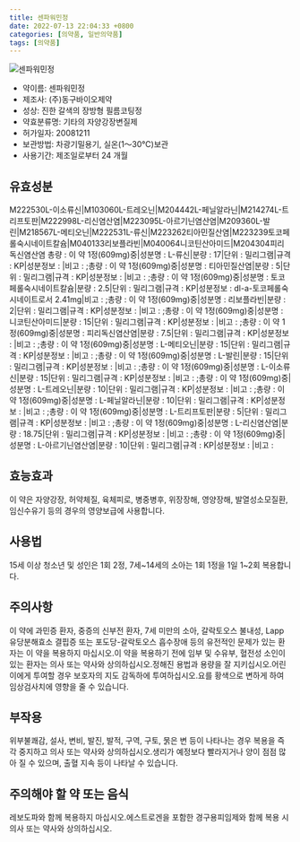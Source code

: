 ```yaml
---
title: 센파워민정
date: 2022-07-13 22:04:33 +0800
categories: [의약품, 일반의약품]
tags: [의약품]
---
```

![센파워민정](https://nedrug.mfds.go.kr/pbp/cmn/itemImageDownload/147427941083600198)

- 약이름: 센파워민정
- 제조사: (주)동구바이오제약
- 성상: 진한 갈색의 장방형 필름코팅정
- 약효분류명: 기타의 자양강장변질제
- 허가일자: 20081211
- 보관방법: 차광기밀용기, 실온(1～30℃)보관
- 사용기간: 제조일로부터 24 개월
## 유효성분
M222530L-이소류신|M103060L-트레오닌|M204442L-페닐알라닌|M214274L-트리프토판|M222998L-리신염산염|M223095L-아르기닌염산염|M209360L-발린|M218567L-메티오닌|M222531L-류신|M223262티아민질산염|M223239토코페롤숙시네이트칼슘|M040133리보플라빈|M040064니코틴산아미드|M204304피리독신염산염
총량 : 이 약 1정(609mg)중|성분명 : L-류신|분량 : 17|단위 : 밀리그램|규격 : KP|성분정보 : |비고 : ;총량 : 이 약 1정(609mg)중|성분명 : 티아민질산염|분량 : 5|단위 : 밀리그램|규격 : KP|성분정보 : |비고 : ;총량 : 이 약 1정(609mg)중|성분명 : 토코페롤숙시네이트칼슘|분량 : 2.5|단위 : 밀리그램|규격 : KP|성분정보 : dl-a-토코페롤숙시네이트로서 2.41mg|비고 : ;총량 : 이 약 1정(609mg)중|성분명 : 리보플라빈|분량 : 2|단위 : 밀리그램|규격 : KP|성분정보 : |비고 : ;총량 : 이 약 1정(609mg)중|성분명 : 니코틴산아미드|분량 : 15|단위 : 밀리그램|규격 : KP|성분정보 : |비고 : ;총량 : 이 약 1정(609mg)중|성분명 : 피리독신염산염|분량 : 7.5|단위 : 밀리그램|규격 : KP|성분정보 : |비고 : ;총량 : 이 약 1정(609mg)중|성분명 : L-메티오닌|분량 : 15|단위 : 밀리그램|규격 : KP|성분정보 : |비고 : ;총량 : 이 약 1정(609mg)중|성분명 : L-발린|분량 : 15|단위 : 밀리그램|규격 : KP|성분정보 : |비고 : ;총량 : 이 약 1정(609mg)중|성분명 : L-이소류신|분량 : 15|단위 : 밀리그램|규격 : KP|성분정보 : |비고 : ;총량 : 이 약 1정(609mg)중|성분명 : L-트레오닌|분량 : 10|단위 : 밀리그램|규격 : KP|성분정보 : |비고 : ;총량 : 이 약 1정(609mg)중|성분명 : L-페닐알라닌|분량 : 10|단위 : 밀리그램|규격 : KP|성분정보 : |비고 : ;총량 : 이 약 1정(609mg)중|성분명 : L-트리프토판|분량 : 5|단위 : 밀리그램|규격 : KP|성분정보 : |비고 : ;총량 : 이 약 1정(609mg)중|성분명 : L-리신염산염|분량 : 18.75|단위 : 밀리그램|규격 : KP|성분정보 : |비고 : ;총량 : 이 약 1정(609mg)중|성분명 : L-아르기닌염산염|분량 : 10|단위 : 밀리그램|규격 : KP|성분정보 : |비고 :
## 효능효과
이 약은 자양강장, 허약체질, 육체피로, 병중병후, 위장장해, 영양장해, 발열성소모질환, 임신수유기 등의 경우의 영양보급에 사용합니다.
## 사용법
15세 이상 청소년 및 성인은 1회 2정, 7세~14세의 소아는 1회 1정을 1일 1~2회 복용합니다.
## 주의사항
이 약에 과민증 환자, 중증의 신부전 환자, 7세 미만의 소아, 갈락토오스 불내성, Lapp 유당분해효소 결핍증 또는 포도당-갈락토오스 흡수장애 등의 유전적인 문제가 있는 환자는 이 약을 복용하지 마십시오.이 약을 복용하기 전에 임부 및 수유부, 혈전성 소인이 있는 환자는 의사 또는 약사와 상의하십시오.정해진 용법과 용량을 잘 지키십시오.어린이에게 투여할 경우 보호자의 지도 감독하에 투여하십시오.요를 황색으로 변하게 하여 임상검사치에 영향을 줄 수 있습니다.
## 부작용
위부불쾌감, 설사, 변비, 발진, 발적, 구역, 구토, 묽은 변 등이 나타나는 경우 복용을 즉각 중지하고 의사 또는 약사와 상의하십시오.생리가 예정보다 빨라지거나 양이 점점 많아 질 수 있으며, 출혈 지속 등이 나타날 수 있습니다.
## 주의해야 할 약 또는 음식
레보도파와 함께 복용하지 마십시오.에스트로겐을 포함한 경구용피임제와 함께 복용 시 의사 또는 약사와 상의하십시오.
